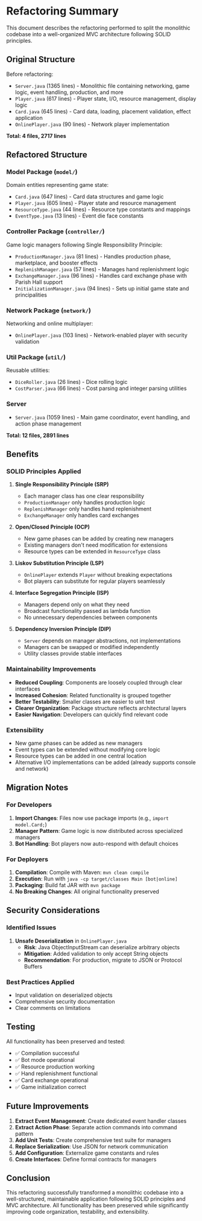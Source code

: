 # Refactoring Summary

This document describes the refactoring performed to split the monolithic codebase into a well-organized MVC architecture following SOLID principles.

## Original Structure

Before refactoring:
- `Server.java` (1365 lines) - Monolithic file containing networking, game logic, event handling, production, and more
- `Player.java` (617 lines) - Player state, I/O, resource management, display logic
- `Card.java` (645 lines) - Card data, loading, placement validation, effect application
- `OnlinePlayer.java` (90 lines) - Network player implementation

**Total: 4 files, 2717 lines**

## Refactored Structure

### Model Package (`model/`)
Domain entities representing game state:
- `Card.java` (647 lines) - Card data structures and game logic
- `Player.java` (605 lines) - Player state and resource management
- `ResourceType.java` (44 lines) - Resource type constants and mappings
- `EventType.java` (13 lines) - Event die face constants

### Controller Package (`controller/`)
Game logic managers following Single Responsibility Principle:
- `ProductionManager.java` (81 lines) - Handles production phase, marketplace, and booster effects
- `ReplenishManager.java` (57 lines) - Manages hand replenishment logic
- `ExchangeManager.java` (96 lines) - Handles card exchange phase with Parish Hall support
- `InitializationManager.java` (94 lines) - Sets up initial game state and principalities

### Network Package (`network/`)
Networking and online multiplayer:
- `OnlinePlayer.java` (103 lines) - Network-enabled player with security validation

### Util Package (`util/`)
Reusable utilities:
- `DiceRoller.java` (26 lines) - Dice rolling logic
- `CostParser.java` (66 lines) - Cost parsing and integer parsing utilities

### Server
- `Server.java` (1059 lines) - Main game coordinator, event handling, and action phase management

**Total: 12 files, 2891 lines**

## Benefits

### SOLID Principles Applied

1. **Single Responsibility Principle (SRP)**
   - Each manager class has one clear responsibility
   - `ProductionManager` only handles production logic
   - `ReplenishManager` only handles hand replenishment
   - `ExchangeManager` only handles card exchanges

2. **Open/Closed Principle (OCP)**
   - New game phases can be added by creating new managers
   - Existing managers don't need modification for extensions
   - Resource types can be extended in `ResourceType` class

3. **Liskov Substitution Principle (LSP)**
   - `OnlinePlayer` extends `Player` without breaking expectations
   - Bot players can substitute for regular players seamlessly

4. **Interface Segregation Principle (ISP)**
   - Managers depend only on what they need
   - Broadcast functionality passed as lambda function
   - No unnecessary dependencies between components

5. **Dependency Inversion Principle (DIP)**
   - `Server` depends on manager abstractions, not implementations
   - Managers can be swapped or modified independently
   - Utility classes provide stable interfaces

### Maintainability Improvements

- **Reduced Coupling**: Components are loosely coupled through clear interfaces
- **Increased Cohesion**: Related functionality is grouped together
- **Better Testability**: Smaller classes are easier to unit test
- **Clearer Organization**: Package structure reflects architectural layers
- **Easier Navigation**: Developers can quickly find relevant code

### Extensibility

- New game phases can be added as new managers
- Event types can be extended without modifying core logic
- Resource types can be added in one central location
- Alternative I/O implementations can be added (already supports console and network)

## Migration Notes

### For Developers

1. **Import Changes**: Files now use package imports (e.g., `import model.Card;`)
2. **Manager Pattern**: Game logic is now distributed across specialized managers
3. **Bot Handling**: Bot players now auto-respond with default choices

### For Deployers

1. **Compilation**: Compile with Maven: `mvn clean compile`
2. **Execution**: Run with `java -cp target/classes Main [bot|online]`
3. **Packaging**: Build fat JAR with `mvn package`
4. **No Breaking Changes**: All original functionality preserved

## Security Considerations

### Identified Issues

1. **Unsafe Deserialization** in `OnlinePlayer.java`
   - **Risk**: Java ObjectInputStream can deserialize arbitrary objects
   - **Mitigation**: Added validation to only accept String objects
   - **Recommendation**: For production, migrate to JSON or Protocol Buffers

### Best Practices Applied

- Input validation on deserialized objects
- Comprehensive security documentation
- Clear comments on limitations

## Testing

All functionality has been preserved and tested:
- ✅ Compilation successful
- ✅ Bot mode operational
- ✅ Resource production working
- ✅ Hand replenishment functional
- ✅ Card exchange operational
- ✅ Game initialization correct

## Future Improvements

1. **Extract Event Management**: Create dedicated event handler classes
2. **Extract Action Phase**: Separate action commands into command pattern
3. **Add Unit Tests**: Create comprehensive test suite for managers
4. **Replace Serialization**: Use JSON for network communication
5. **Add Configuration**: Externalize game constants and rules
6. **Create Interfaces**: Define formal contracts for managers

## Conclusion

This refactoring successfully transformed a monolithic codebase into a well-structured, maintainable application following SOLID principles and MVC architecture. All functionality has been preserved while significantly improving code organization, testability, and extensibility.

